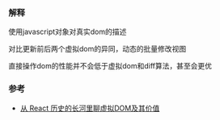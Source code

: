 ### 解释
使用javascript对象对真实dom的描述

对比更新前后两个虚拟dom的异同，动态的批量修改视图

直接操作dom的性能并不会低于虚拟dom和diff算法，甚至会更优

### 参考
- [从 React 历史的长河里聊虚拟DOM及其价值](https://mp.weixin.qq.com/s/zCGQEpEGJYQWMMvZfyUYHg)